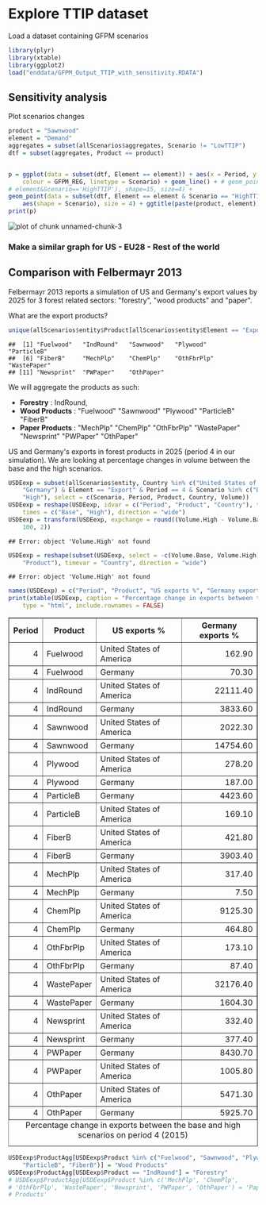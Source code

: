 Explore TTIP dataset
=====================



Load a dataset containing GFPM scenarios

```r
library(plyr)
library(xtable)
library(ggplot2)
load("enddata/GFPM_Output_TTIP_with_sensitivity.RDATA")
```



Sensitivity analysis 
---------------------
Plot scenarios changes




```r
product = "Sawnwood"
element = "Demand"
aggregates = subset(allScenarios$aggregates, Scenario != "LowTTIP")
dtf = subset(aggregates, Product == product)


p = ggplot(data = subset(dtf, Element == element)) + aes(x = Period, y = Volume, 
    colour = GFPM_REG, linetype = Scenario) + geom_line() + # geom_point(aes(shape=Scenario)) + geom_point(data = subset(dtf,Element ==
# element&Scenario=='HighTTIP'), shape=15, size=4) +
geom_point(data = subset(dtf, Element == element & Scenario == "HighTTIP"), 
    aes(shape = Scenario), size = 4) + ggtitle(paste(product, element)) + theme(legend.position = "bottom")
print(p)
```

![plot of chunk unnamed-chunk-3](figure/unnamed-chunk-3.png) 


### Make a similar  graph for US - EU28 - Rest of the world


Comparison with Felbermayr 2013
-------------------------------
Felbermayr 2013 reports a simulation of US and Germany's export values by 2025 for 3 forest related sectors: "forestry", "wood products" and "paper". 

What are the export products?

```r
unique(allScenarios$entity$Product[allScenarios$entity$Element == "Export"])
```

```
##  [1] "Fuelwood"   "IndRound"   "Sawnwood"   "Plywood"    "ParticleB" 
##  [6] "FiberB"     "MechPlp"    "ChemPlp"    "OthFbrPlp"  "WastePaper"
## [11] "Newsprint"  "PWPaper"    "OthPaper"
```


We will aggregate the products as such:
* __Forestry__ :  IndRound, 
* __Wood Products__ :  "Fuelwood" "Sawnwood"   "Plywood"    "ParticleB"  "FiberB"  
* __Paper Products__ : "MechPlp"  "ChemPlp"    "OthFbrPlp"  "WastePaper" "Newsprint"  "PWPaper"    "OthPaper"  
    
US and Germany's exports in forest products in 2025 (period 4 in our simulation). We are looking at percentage changes in volume between the base and the high scenarios.

```r
USDEexp = subset(allScenarios$entity, Country %in% c("United States of America", 
    "Germany") & Element == "Export" & Period == 4 & Scenario %in% c("Base", 
    "High"), select = c(Scenario, Period, Product, Country, Volume))
USDEexp = reshape(USDEexp, idvar = c("Period", "Product", "Country"), timevar = "Scenario", 
    times = c("Base", "High"), direction = "wide")
USDEexp = transform(USDEexp, expchange = round((Volume.High - Volume.Base)/Volume.Base * 
    100, 2))
```

```
## Error: object 'Volume.High' not found
```

```r
USDEexp = reshape(subset(USDEexp, select = -c(Volume.Base, Volume.High)), idvar = c("Period", 
    "Product"), timevar = "Country", direction = "wide")
```

```
## Error: object 'Volume.High' not found
```

```r
names(USDEexp) = c("Period", "Product", "US exports %", "Germany exports %")
print(xtable(USDEexp, caption = "Percentage change in exports between the \n             base and high scenarios on period 4 (2015)"), 
    type = "html", include.rownames = FALSE)
```

<!-- html table generated in R 3.0.2 by xtable 1.7-1 package -->
<!-- Fri Jan 24 18:42:18 2014 -->
<TABLE border=1>
<CAPTION ALIGN="bottom"> Percentage change in exports between the 
             base and high scenarios on period 4 (2015) </CAPTION>
<TR> <TH> Period </TH> <TH> Product </TH> <TH> US exports % </TH> <TH> Germany exports % </TH>  </TR>
  <TR> <TD align="right">   4 </TD> <TD> Fuelwood </TD> <TD> United States of America </TD> <TD align="right"> 162.90 </TD> </TR>
  <TR> <TD align="right">   4 </TD> <TD> Fuelwood </TD> <TD> Germany </TD> <TD align="right"> 70.30 </TD> </TR>
  <TR> <TD align="right">   4 </TD> <TD> IndRound </TD> <TD> United States of America </TD> <TD align="right"> 22111.40 </TD> </TR>
  <TR> <TD align="right">   4 </TD> <TD> IndRound </TD> <TD> Germany </TD> <TD align="right"> 3833.60 </TD> </TR>
  <TR> <TD align="right">   4 </TD> <TD> Sawnwood </TD> <TD> United States of America </TD> <TD align="right"> 2022.30 </TD> </TR>
  <TR> <TD align="right">   4 </TD> <TD> Sawnwood </TD> <TD> Germany </TD> <TD align="right"> 14754.60 </TD> </TR>
  <TR> <TD align="right">   4 </TD> <TD> Plywood </TD> <TD> United States of America </TD> <TD align="right"> 278.20 </TD> </TR>
  <TR> <TD align="right">   4 </TD> <TD> Plywood </TD> <TD> Germany </TD> <TD align="right"> 187.00 </TD> </TR>
  <TR> <TD align="right">   4 </TD> <TD> ParticleB </TD> <TD> Germany </TD> <TD align="right"> 4423.60 </TD> </TR>
  <TR> <TD align="right">   4 </TD> <TD> ParticleB </TD> <TD> United States of America </TD> <TD align="right"> 169.10 </TD> </TR>
  <TR> <TD align="right">   4 </TD> <TD> FiberB </TD> <TD> United States of America </TD> <TD align="right"> 421.80 </TD> </TR>
  <TR> <TD align="right">   4 </TD> <TD> FiberB </TD> <TD> Germany </TD> <TD align="right"> 3903.40 </TD> </TR>
  <TR> <TD align="right">   4 </TD> <TD> MechPlp </TD> <TD> United States of America </TD> <TD align="right"> 317.40 </TD> </TR>
  <TR> <TD align="right">   4 </TD> <TD> MechPlp </TD> <TD> Germany </TD> <TD align="right"> 7.50 </TD> </TR>
  <TR> <TD align="right">   4 </TD> <TD> ChemPlp </TD> <TD> United States of America </TD> <TD align="right"> 9125.30 </TD> </TR>
  <TR> <TD align="right">   4 </TD> <TD> ChemPlp </TD> <TD> Germany </TD> <TD align="right"> 464.80 </TD> </TR>
  <TR> <TD align="right">   4 </TD> <TD> OthFbrPlp </TD> <TD> United States of America </TD> <TD align="right"> 173.10 </TD> </TR>
  <TR> <TD align="right">   4 </TD> <TD> OthFbrPlp </TD> <TD> Germany </TD> <TD align="right"> 87.40 </TD> </TR>
  <TR> <TD align="right">   4 </TD> <TD> WastePaper </TD> <TD> United States of America </TD> <TD align="right"> 32176.40 </TD> </TR>
  <TR> <TD align="right">   4 </TD> <TD> WastePaper </TD> <TD> Germany </TD> <TD align="right"> 1604.30 </TD> </TR>
  <TR> <TD align="right">   4 </TD> <TD> Newsprint </TD> <TD> United States of America </TD> <TD align="right"> 332.40 </TD> </TR>
  <TR> <TD align="right">   4 </TD> <TD> Newsprint </TD> <TD> Germany </TD> <TD align="right"> 377.40 </TD> </TR>
  <TR> <TD align="right">   4 </TD> <TD> PWPaper </TD> <TD> Germany </TD> <TD align="right"> 8430.70 </TD> </TR>
  <TR> <TD align="right">   4 </TD> <TD> PWPaper </TD> <TD> United States of America </TD> <TD align="right"> 1005.80 </TD> </TR>
  <TR> <TD align="right">   4 </TD> <TD> OthPaper </TD> <TD> United States of America </TD> <TD align="right"> 5471.30 </TD> </TR>
  <TR> <TD align="right">   4 </TD> <TD> OthPaper </TD> <TD> Germany </TD> <TD align="right"> 5925.70 </TD> </TR>
   </TABLE>

```r
USDEexp$ProductAgg[USDEexp$Product %in% c("Fuelwood", "Sawnwood", "Plywood", 
    "ParticleB", "FiberB")] = "Wood Products"
USDEexp$ProductAgg[USDEexp$Product == "IndRound"] = "Forestry"
# USDEexp$ProductAgg[USDEexp$Product %in% c('MechPlp', 'ChemPlp',
# 'OthFbrPlp', 'WastePaper', 'Newsprint', 'PWPaper', 'OthPaper') = 'Paper
# Products'
```

